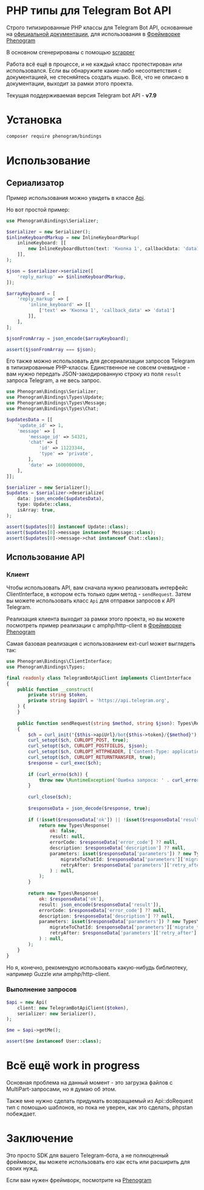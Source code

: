 # PHP типы для Telegram Bot API

Строго типизированные PHP классы для Telegram Bot API, основанные на [официальной документации](https://core.telegram.org/bots/api),
для использования в [Фреймворке Phenogram](https://github.com/phenogram/framework)

В основном сгенерированы с помощью [scrapper](https://github.com/phenogram/scraper)

Работа всё ещё в процессе, и не каждый класс протестирован или использовался.
Если вы обнаружите какие-либо несоответствия с документацией, не стесняйтесь создать ишью.
Всё, что не описано в документации, выходит за рамки этого проекта.

Текущая поддерживаемая версия Telegram bot API - **v7.9**

# Установка

```bash
composer require phenogram/bindings
```

# Использование

## Сериализатор
Пример использования можно увидеть в классе [Api](src/Api.php).

Но вот простой пример:
```php
use Phenogram\Bindings\Serializer;

$serializer = new Serializer();
$inlineKeyboardMarkup = new InlineKeyboardMarkup(
    inlineKeyboard: [[
        new InlineKeyboardButton(text: 'Кнопка 1', callbackData: 'data1')
    ]],
);

$json = $serializer->serialize([
    'reply_markup' => $inlineKeyboardMarkup,
]);

$arrayKeyboard = [
    'reply_markup' => [
        'inline_keyboard' => [[
            ['text' => 'Кнопка 1', 'callback_data' => 'data1']
        ]],
    ],
];

$jsonFromArray = json_encode($arrayKeyboard);

assert($jsonFromArray === $json);
```

Его также можно использовать для десериализации запросов Telegram в типизированные PHP-классы.
Единственное не совсем очевидное - вам нужно передать JSON-закодированную строку
из поля `result` запроса Telegram, а не весь запрос.

```php
use Phenogram\Bindings\Serializer;
use Phenogram\Bindings\Types\Update;
use Phenogram\Bindings\Types\Message;
use Phenogram\Bindings\Types\Chat;

$updatesData = [[
    'update_id' => 1,
    'message' => [
        'message_id' => 54321,
        'chat' => [
            'id' => 11223344,
            'type' => 'private',
        ],
        'date' => 1600000000,
    ],
]];

$serializer = new Serializer();
$updates = $serializer->deserialize(
    data: json_encode($updatesData),
    type: Update::class,
    isArray: true,
);

assert($updates[0] instanceof Update::class);
assert($updates[0]->message instanceof Message::class);
assert($updates[0]->message->chat instanceof Chat::class);
```

## Использование API

### Клиент
Чтобы использовать API, вам сначала нужно реализовать интерфейс ClientInterface,
в котором есть только один метод - `sendRequest`.
Затем вы можете использовать класс `Api` для отправки запросов к API Telegram.

Реализация клиента выходит за рамки этого проекта, но вы можете посмотреть
пример реализации с amphp/http-client в [Фреймворке Phenogram](https://github.com/phenogram/framework/blob/mother/src/TelegramBotApiClient.php)

Самая базовая реализация с использованием ext-curl может выглядеть так:
```php
use Phenogram\Bindings\ClientInterface;
use Phenogram\Bindings\Types;

final readonly class TelegramBotApiClient implements ClientInterface
{
    public function __construct(
        private string $token,
        private string $apiUrl = 'https://api.telegram.org',
    ) {
    }
    
    public function sendRequest(string $method, string $json): Types\Response
    {
        $ch = curl_init("{$this->apiUrl}/bot{$this->token}/{$method}");
        curl_setopt($ch, CURLOPT_POST, true);
        curl_setopt($ch, CURLOPT_POSTFIELDS, $json);
        curl_setopt($ch, CURLOPT_HTTPHEADER, ['Content-Type: application/json']);
        curl_setopt($ch, CURLOPT_RETURNTRANSFER, true);
        $response = curl_exec($ch);
    
        if (curl_errno($ch)) {
            throw new \RuntimeException('Ошибка запроса: ' . curl_error($ch));
        }
    
        curl_close($ch);
    
        $responseData = json_decode($response, true);
    
        if (!isset($responseData['ok']) || !isset($responseData['result'])) {
            return new Types\Response(
                ok: false,
                result: null,
                errorCode: $responseData['error_code'] ?? null,
                description: $responseData['description'] ?? null,
                parameters: isset($responseData['parameters']) ? new Types\ResponseParameters(
                    migrateToChatId: $responseData['parameters']['migrate_to_chat_id'] ?? null,
                    retryAfter: $responseData['parameters']['retry_after'] ?? null,
                ) : null,
            );
        }
    
        return new Types\Response(
            ok: $responseData['ok'],
            result: json_encode($responseData['result']),
            errorCode: $responseData['error_code'] ?? null,
            description: $responseData['description'] ?? null,
            parameters: isset($responseData['parameters']) ? new Types\ResponseParameters(
                migrateToChatId: $responseData['parameters']['migrate_to_chat_id'] ?? null,
                retryAfter: $responseData['parameters']['retry_after'] ?? null,
            ) : null,
        );
    }
}
```

Но я, конечно, рекомендую использовать какую-нибудь библиотеку, например Guzzle или amphp/http-client.

### Выполнение запросов

```php
$api = new Api(
    client: new TelegramBotApiClient($token),
    serializer: new Serializer(),
);

$me = $api->getMe();

assert($me instanceof User::class);
```

# Всё ещё work in progress
Основная проблема на данный момент - это загрузка файлов с MultiPart-запросами, но я думаю об этом.

Также мне нужно сделать придумать возвращаемый из Api::doRequest тип с помощью шаблонов,
но пока не уверен, как это сделать, phpstan побеждает.

# Заключение
Это просто SDK для вашего Telegram-бота, а не полноценный фреймворк,
вы можете использовать его как есть или расширить для своих нужд.

Если вам нужен фреймворк, посмотрите на [Phenogram](https://github.com/phenogram/framework)